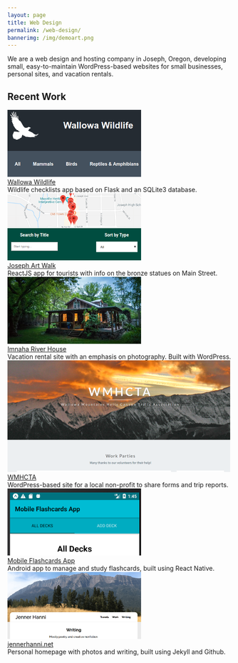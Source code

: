 ```yaml
---
layout: page
title: Web Design
permalink: /web-design/
bannerimg: /img/demoart.png
---
```


We are a web design and hosting company in Joseph, Oregon, developing small, easy-to-maintain WordPress-based websites for small businesses, personal sites, and vacation rentals. 

## Recent Work

<div class="flex-container flex-wrap">
  <div class="webthumb">
    <a href="https://wallowawildlife.com/"><img src="/img/thumbs/wallowawildlife.png"></a>
    <div class="webthumb-link"><a href="https://wallowawildlife.com/">Wallowa Wildlife</a></div>
    <div class="webthumb-desc">Wildlife checklists app based on Flask and an SQLite3 database.</div>
  </div>
  <div class="webthumb">
    <a href="http://josephartwalk.org/"><img src="/img/thumbs/josephartwalk.png"></a>
    <div class="webthumb-link"><a href="http://josephartwalk.org/">Joseph Art Walk</a></div>
    <div class="webthumb-desc">ReactJS app for tourists with info on the bronze statues on Main Street.</div>
  </div>
  <div class="webthumb">
    <a href="http://imnahariverhouse.com/"><img src="/img/thumbs/imnahariver.png"></a>
    <div class="webthumb-link"><a href="http://imnahariverhouse.com/">Imnaha River House</a></div>
    <div class="webthumb-desc">Vacation rental site with an emphasis on photography. Built with WordPress.</div>
  </div>
  <div class="webthumb">
    <a href="http://wmhcta.org/"><img src="/img/thumbs/wmhcta.png"></a>
    <div class="webthumb-link"><a href="https://wmhcta.org/">WMHCTA</a></div>
    <div class="webthumb-desc">WordPress-based site for a local non-profit to share forms and trip reports.</div>
  </div>
  <div class="webthumb">
    <a href="https://github.com/wicker/Mobile-Flashcards-Android-App"><img src="/img/thumbs/flashcards.png"></a>
    <div class="webthumb-link"><a href="https://github.com/wicker/Mobile-Flashcards-Android-App">Mobile Flashcards App</a></div>
    <div class="webthumb-desc">Android app to manage and study flashcards, built using React Native.</div>
  </div>
  <div class="webthumb">
    <a href="https://jennerhanni.net/"><img src="/img/thumbs/personalsite.png"></a>
    <div class="webthumb-link"><a href="https://jennerhanni.net">jennerhanni.net</a></div>
    <div class="webthumb-desc">Personal homepage with photos and writing, built using Jekyll and Github.</div>
  </div>
</div>
